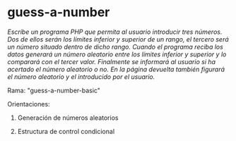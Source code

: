 # guess-a-number
*Escribe un programa PHP que permita al usuario introducir tres números. Dos de ellos serán los límites inferior y superior de un rango, el tercero será un número situado dentro de dicho rango. Cuando el programa reciba los datos generará un número aleatorio entre los límites inferior y superior y lo comparará con el tercer valor. Finalmente se informará al usuario si ha acertado el número aleatorio o no. En la página devuelta también figurará el número aleatorio y el introducido por el usuario.*

Rama: "guess-a-number-basic"

Orientaciones:

1. Generación de números aleatorios

2. Estructura de control condicional

